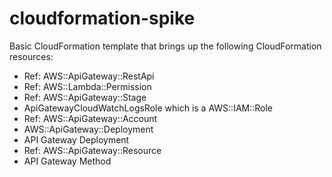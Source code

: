 # cloudformation-spike
Basic CloudFormation template that brings up the following CloudFormation resources:

* Ref: AWS::ApiGateway::RestApi
* Ref: AWS::Lambda::Permission
* Ref: AWS::ApiGateway::Stage
* ApiGatewayCloudWatchLogsRole which is a AWS::IAM::Role
* Ref: AWS::ApiGateway::Account
* AWS::ApiGateway::Deployment
* API Gateway Deployment
* Ref: AWS::ApiGateway::Resource
* API Gateway Method


